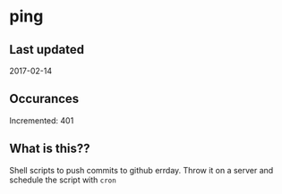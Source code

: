 # ping

## Last updated
2017-02-14

## Occurances
Incremented: 401

## What is this??
Shell scripts to push commits to github errday. Throw it on a server and schedule the script with `cron`
